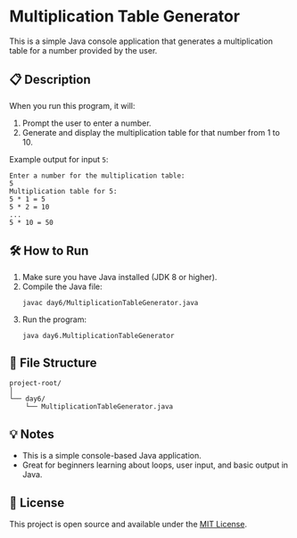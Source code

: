 
# Multiplication Table Generator

This is a simple Java console application that generates a multiplication table for a number provided by the user.

## 📋 Description

When you run this program, it will:
1. Prompt the user to enter a number.
2. Generate and display the multiplication table for that number from 1 to 10.

Example output for input `5`:
```
Enter a number for the multiplication table:
5
Multiplication table for 5:
5 * 1 = 5
5 * 2 = 10
...
5 * 10 = 50
```

## 🛠️ How to Run

1. Make sure you have Java installed (JDK 8 or higher).
2. Compile the Java file:
   ```
   javac day6/MultiplicationTableGenerator.java
   ```
3. Run the program:
   ```
   java day6.MultiplicationTableGenerator
   ```

## 📁 File Structure

```
project-root/
│
└── day6/
    └── MultiplicationTableGenerator.java
```

## 💡 Notes

- This is a simple console-based Java application.
- Great for beginners learning about loops, user input, and basic output in Java.

## 📄 License

This project is open source and available under the [MIT License](LICENSE).

